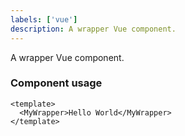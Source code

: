 ```yaml
---
labels: ['vue']
description: A wrapper Vue component.
---
```


A wrapper Vue component.

### Component usage

```vue
<template>
  <MyWrapper>Hello World</MyWrapper>
</template>
```
